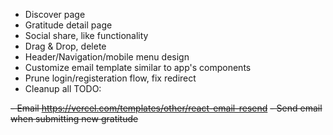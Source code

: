 - Discover page
- Gratitude detail page
- Social share, like functionality
- Drag & Drop, delete
- Header/Navigation/mobile menu design
- Customize email template similar to app's components
- Prune login/registeration flow, fix redirect
- Cleanup all TODO:

~~- Email https://vercel.com/templates/other/react-email-resend~~
~~- Send email when submitting new gratitude~~
